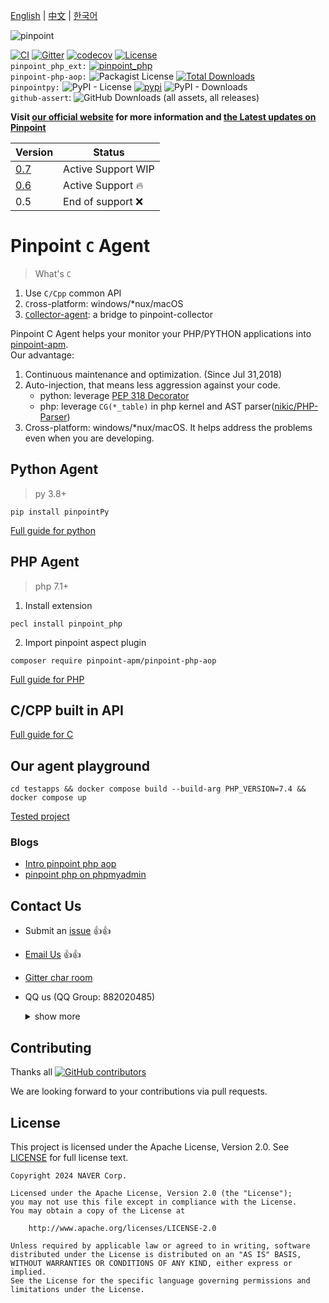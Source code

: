 [English](Readme.md) | [中文](Readme-CN.md) | [한국어](Readme-KR.md)

![pinpoint](images/logo.png)

[![CI](https://github.com/pinpoint-apm/pinpoint-c-agent/actions/workflows/main.yml/badge.svg)](https://github.com/pinpoint-apm/pinpoint-c-agent/actions/workflows/main.yml) [![Gitter](https://badges.gitter.im/naver/pinpoint-c-agent.svg)](https://gitter.im/naver/pinpoint-c-agent?utm_source=badge&utm_medium=badge&utm_campaign=pr-badge) [![codecov](https://codecov.io/gh/pinpoint-apm/pinpoint-c-agent/branch/master/graph/badge.svg?token=KswbmFvWp3)](https://codecov.io/gh/pinpoint-apm/pinpoint-c-agent) [![License](https://img.shields.io/github/license/pinpoint-apm/pinpoint-c-agent)](LICENSE) \
`pinpoint_php_ext:` [![pinpoint_php](https://img.shields.io/badge/php-7.1~8.3-8892BF)](https://pecl.php.net/package/pinpoint_php)\
`pinpoint-php-aop:` ![Packagist License](https://img.shields.io/packagist/l/pinpoint-apm/pinpoint-php-aop)
 [![Total Downloads](https://img.shields.io/packagist/dt/pinpoint-apm/pinpoint-php-aop.svg?style=flat-square)](https://packagist.org/packages/pinpoint-apm/pinpoint-php-aop)\
`pinpointpy:` ![PyPI - License](https://img.shields.io/pypi/l/pinpointpy)
 [![pypi](https://badge.fury.io/py/pinpointpy.svg)](https://pypi.org/project/pinpointpy/)
![PyPI - Downloads](https://img.shields.io/pypi/dm/pinpointpy)\
`github-assert`: ![GitHub Downloads (all assets, all releases)](https://img.shields.io/github/downloads/pinpoint-apm/pinpoint-c-agent/total)



**Visit [our official website](http://pinpoint-apm.github.io/pinpoint/) for more information and [the Latest updates on Pinpoint](https://pinpoint-apm.github.io/pinpoint/news.html)**  

|Version | Status |
|---|---- |
| [ 0.7 ](https://github.com/pinpoint-apm/pinpoint-c-agent/tree/0.7)  | Active Support  WIP |
| [ 0.6 ](https://github.com/pinpoint-apm/pinpoint-c-agent/tree/dev)  | Active Support  🔥 |
 | 0.5 | End of support ❌ |
 
# Pinpoint `C` Agent

> What's `C`

1. Use `C/Cpp` common API
2. `C`ross-platform: windows/*nux/macOS 
3. [`C`ollector-agent](DOC/collector-agent/Readme.md): a bridge to pinpoint-collector

Pinpoint C Agent helps your monitor your PHP/PYTHON applications into [pinpoint-apm](https://github.com/pinpoint-apm/pinpoint).\
Our advantage:
1. Continuous maintenance and optimization. (Since Jul 31,2018)
2. Auto-injection, that means less aggression against your code.
    - python: leverage [PEP 318 Decorator](https://peps.python.org/pep-0318/) 
    - php: leverage `CG(*_table)` in php kernel and AST parser([nikic/PHP-Parser](https://github.com/nikic/PHP-Parser))
3. Cross-platform: windows/*nux/macOS. It helps address the problems even when you are developing.

## Python Agent

> py 3.8+

`pip install pinpointPy`

[Full guide for python](DOC/PY/Readme.md) 

## PHP Agent

> php 7.1+

1. Install extension

` pecl install pinpoint_php `

2. Import pinpoint aspect plugin

`composer require pinpoint-apm/pinpoint-php-aop`

[Full guide for PHP](DOC/PHP/Readme.md) 

## C/CPP built in API

[Full guide for C](DOC/C-CPP/Readme.md)


## Our agent playground

`cd testapps && docker compose build --build-arg PHP_VERSION=7.4 && docker compose up`

[Tested project](/testapps/readme.md)

### Blogs 

- [Intro pinpoint php aop](https://github.com/pinpoint-apm/pinpoint-php-aop/wiki/Intro-pinpoint-php-aop)
- [pinpoint php on phpmyadmin](https://github.com/pinpoint-apm/pinpoint-c-agent/wiki/phpmyadmin_en)


## Contact Us

* Submit an [issue](https://github.com/pinpoint-apm/pinpoint-c-agent/issues) 👍👍
* [Email Us](mailto:dl_cd_pinpoint@navercorp.com)   👍👍
* [Gitter char room](https://gitter.im/naver/pinpoint-c-agent)
* QQ us (QQ Group: 882020485)
    <details>
    <summary> show more 
    </summary>

    |          QQ Group1: 897594820          |          QQ Group2: 812507584           |          QQ Group3: 882020485           |               DING Group : 21981598                |
    | :------------------------------------: | :-------------------------------------: | :-------------------------------------: | :------------------------------------------------: |
    | ![QQ Group1](images/NAVERPinpoint.png) | ![QQ Group2](images/NAVERPinpoint2.png) | ![QQ Group3](images/NAVERPinpoint3.png) | ![DING Group](images/NaverPinpoint交流群-DING.jpg) |
</details>

## Contributing

Thanks all [![GitHub contributors](https://img.shields.io/github/contributors/pinpoint-apm/pinpoint-c-agent)](https://github.com/pinpoint-apm/pinpoint-c-agent/graphs/contributors)

We are looking forward to your contributions via pull requests.

## License
This project is licensed under the Apache License, Version 2.0.
See [LICENSE](LICENSE) for full license text.

```
Copyright 2024 NAVER Corp.

Licensed under the Apache License, Version 2.0 (the "License");
you may not use this file except in compliance with the License.
You may obtain a copy of the License at

    http://www.apache.org/licenses/LICENSE-2.0

Unless required by applicable law or agreed to in writing, software
distributed under the License is distributed on an "AS IS" BASIS,
WITHOUT WARRANTIES OR CONDITIONS OF ANY KIND, either express or implied.
See the License for the specific language governing permissions and
limitations under the License.
```
